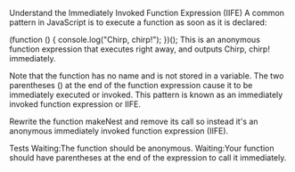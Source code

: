 Understand the Immediately Invoked Function Expression (IIFE)
A common pattern in JavaScript is to execute a function as soon as it is declared:

(function () {
  console.log("Chirp, chirp!");
})();
This is an anonymous function expression that executes right away, and outputs Chirp, chirp! immediately.

Note that the function has no name and is not stored in a variable. The two parentheses () at the end of the function expression cause it to be immediately executed or invoked. This pattern is known as an immediately invoked function expression or IIFE.

Rewrite the function makeNest and remove its call so instead it's an anonymous immediately invoked function expression (IIFE).

Tests
Waiting:The function should be anonymous.
Waiting:Your function should have parentheses at the end of the expression to call it immediately.